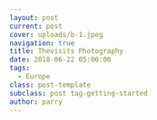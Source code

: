 ```yaml
---
layout: post
current: post
cover: uploads/b-1.jpeg
navigation: true
title: Thevisits Photography
date: 2018-06-22 05:00:00
tags:
  - Europe
class: post-template
subclass: post tag-getting-started
author: parry
---
```

